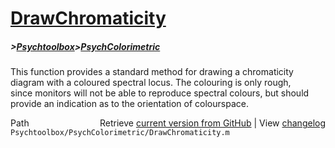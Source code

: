 # [DrawChromaticity](DrawChromaticity)
##### >[Psychtoolbox](Psychtoolbox)>[PsychColorimetric](PsychColorimetric)

This function provides a standard method for drawing a chromaticity  
diagram with a coloured spectral locus. The colouring is only rough,  
since monitors will not be able to reproduce spectral colours, but should  
provide an indication as to the orientation of colourspace.  




<div class="code_header" style="text-align:right;">
  <span style="float:left;">Path&nbsp;&nbsp;</span> <span class="counter">Retrieve <a href=
  "https://raw.github.com/Psychtoolbox-3/Psychtoolbox-3/beta/Psychtoolbox/PsychColorimetric/DrawChromaticity.m">current version from GitHub</a> | View <a href=
  "https://github.com/Psychtoolbox-3/Psychtoolbox-3/commits/beta/Psychtoolbox/PsychColorimetric/DrawChromaticity.m">changelog</a></span>
</div>
<div class="code">
  <code>Psychtoolbox/PsychColorimetric/DrawChromaticity.m</code>
</div>

